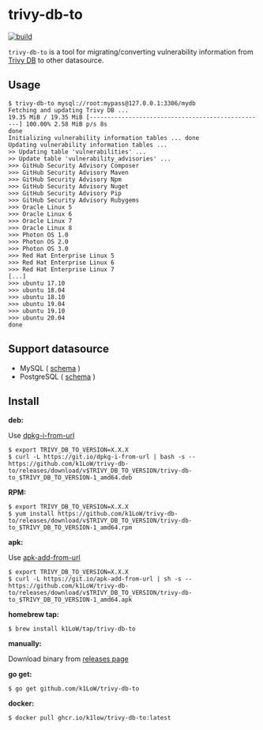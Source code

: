 # trivy-db-to

[![build](https://github.com/k1LoW/trivy-db-to/workflows/build/badge.svg)](https://github.com/k1LoW/trivy-db-to/actions)

`trivy-db-to` is a tool for migrating/converting vulnerability information from [Trivy DB](https://github.com/aquasecurity/trivy-db) to other datasource.

## Usage

``` console
$ trivy-db-to mysql://root:mypass@127.0.0.1:3306/mydb
Fetching and updating Trivy DB ...
19.35 MiB / 19.35 MiB [--------------------------------------------------] 100.00% 2.58 MiB p/s 8s
done
Initializing vulnerability information tables ... done
Updating vulnerability information tables ...
>> Updating table 'vulnerabilities' ...
>> Update table 'vulnerability_advisories' ...
>>> GitHub Security Advisory Composer
>>> GitHub Security Advisory Maven
>>> GitHub Security Advisory Npm
>>> GitHub Security Advisory Nuget
>>> GitHub Security Advisory Pip
>>> GitHub Security Advisory Rubygems
>>> Oracle Linux 5
>>> Oracle Linux 6
>>> Oracle Linux 7
>>> Oracle Linux 8
>>> Photon OS 1.0
>>> Photon OS 2.0
>>> Photon OS 3.0
>>> Red Hat Enterprise Linux 5
>>> Red Hat Enterprise Linux 6
>>> Red Hat Enterprise Linux 7
[...]
>>> ubuntu 17.10
>>> ubuntu 18.04
>>> ubuntu 18.10
>>> ubuntu 19.04
>>> ubuntu 19.10
>>> ubuntu 20.04
done
```

## Support datasource

- MySQL ( [schema](docs/schema/mysql/README.md) )
- PostgreSQL ( [schema](docs/schema/postgres/README.md) )

## Install

**deb:**

Use [dpkg-i-from-url](https://github.com/k1LoW/dpkg-i-from-url)

``` console
$ export TRIVY_DB_TO_VERSION=X.X.X
$ curl -L https://git.io/dpkg-i-from-url | bash -s -- https://github.com/k1LoW/trivy-db-to/releases/download/v$TRIVY_DB_TO_VERSION/trivy-db-to_$TRIVY_DB_TO_VERSION-1_amd64.deb
```

**RPM:**

``` console
$ export TRIVY_DB_TO_VERSION=X.X.X
$ yum install https://github.com/k1LoW/trivy-db-to/releases/download/v$TRIVY_DB_TO_VERSION/trivy-db-to_$TRIVY_DB_TO_VERSION-1_amd64.rpm
```

**apk:**

Use [apk-add-from-url](https://github.com/k1LoW/apk-add-from-url)

``` console
$ export TRIVY_DB_TO_VERSION=X.X.X
$ curl -L https://git.io/apk-add-from-url | sh -s -- https://github.com/k1LoW/trivy-db-to/releases/download/v$TRIVY_DB_TO_VERSION/trivy-db-to_$TRIVY_DB_TO_VERSION-1_amd64.apk
```

**homebrew tap:**

```console
$ brew install k1LoW/tap/trivy-db-to
```

**manually:**

Download binary from [releases page](https://github.com/k1LoW/trivy-db-to/releases)

**go get:**

```console
$ go get github.com/k1LoW/trivy-db-to
```

**docker:**

```console
$ docker pull ghcr.io/k1low/trivy-db-to:latest
```
